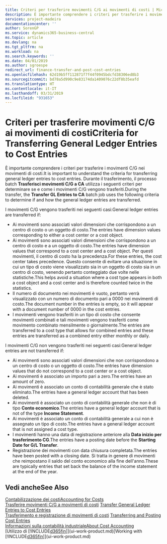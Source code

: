```yaml
---
title: Criteri per trasferire movimenti C/G ai movimenti di costi | Microsoft Docs
description: È importante comprendere i criteri per trasferire i movimenti C/G nei movimenti di costi. Durante il trasferimento, il processo batch **Trasferisci movimenti C/G a CA** utilizza i seguenti criteri per determinare se e come i movimenti C/G vengono trasferiti.
services: project-madeira
documentationcenter: ''
author: SorenGP
ms.service: dynamics365-business-central
ms.topic: article
ms.devlang: na
ms.tgt_pltfrm: na
ms.workload: na
ms.search.keywords: ''
ms.date: 04/01/2019
ms.author: sgroespe
redirect_url: finance-transfer-and-post-cost-entries
ms.openlocfilehash: 62d19b5ff112871f7f44f0945bdcfd38306ed8b3
ms.sourcegitcommit: bd78a5d990c9e83174da1409076c22df8b35eafd
ms.translationtype: HT
ms.contentlocale: it-IT
ms.lasthandoff: 03/31/2019
ms.locfileid: "931653"
---
```

# <a name="criteria-for-transferring-general-ledger-entries-to-cost-entries"></a><span data-ttu-id="11d6c-104">Criteri per trasferire movimenti C/G ai movimenti di costi</span><span class="sxs-lookup"><span data-stu-id="11d6c-104">Criteria for Transferring General Ledger Entries to Cost Entries</span></span>
<span data-ttu-id="11d6c-105">È importante comprendere i criteri per trasferire i movimenti C/G nei movimenti di costi.</span><span class="sxs-lookup"><span data-stu-id="11d6c-105">It is important to understand the criteria for transferring general ledger entries to cost entries.</span></span> <span data-ttu-id="11d6c-106">Durante il trasferimento, il processo batch **Trasferisci movimenti C/G a CA** utilizza i seguenti criteri per determinare se e come i movimenti C/G vengono trasferiti.</span><span class="sxs-lookup"><span data-stu-id="11d6c-106">During the transfer, the **Transfer GL Entries to CA** batch job uses the following criteria to determine if and how the general ledger entries are transferred.</span></span>  

<span data-ttu-id="11d6c-107">I movimenti C/G vengono trasferiti nei seguenti casi:</span><span class="sxs-lookup"><span data-stu-id="11d6c-107">General ledger entries are transferred if:</span></span>  

-   <span data-ttu-id="11d6c-108">Ai movimenti sono associati valori dimensioni che corrispondono a un centro di costo o un oggetto di costo.</span><span class="sxs-lookup"><span data-stu-id="11d6c-108">The entries have dimension values corresponding to either a cost center or a cost object.</span></span>  
-   <span data-ttu-id="11d6c-109">Ai movimenti sono associati valori dimensioni che corrispondono a un centro di costo e a un oggetto di costo.</span><span class="sxs-lookup"><span data-stu-id="11d6c-109">The entries have dimension values that correspond to a cost center and a cost object.</span></span> <span data-ttu-id="11d6c-110">Per questi movimenti, il centro di costo ha la precedenza.</span><span class="sxs-lookup"><span data-stu-id="11d6c-110">For these entries, the cost center takes precedence.</span></span> <span data-ttu-id="11d6c-111">Questo consente di evitare una situazione in cui un tipo di costo viene visualizzato sia in un oggetto di costo sia in un centro di costo, venendo pertanto conteggiato due volte nelle statistiche.</span><span class="sxs-lookup"><span data-stu-id="11d6c-111">This helps avoid a situation where a cost type appears in both a cost object and a cost center and is therefore counted twice in the statistics.</span></span>  
-   <span data-ttu-id="11d6c-112">Il numero di documento nei movimenti è vuoto, pertanto verrà visualizzato con un numero di documento pari a 0000 nei movimenti di costo.</span><span class="sxs-lookup"><span data-stu-id="11d6c-112">The document number in the entries is empty, so it will appear with a document number of 0000 in the cost entries.</span></span>  
-   <span data-ttu-id="11d6c-113">I movimenti vengono trasferiti in un tipo di costo che consente movimenti combinati e tali movimenti vengono trasferiti come movimento combinato mensilmente o giornalmente.</span><span class="sxs-lookup"><span data-stu-id="11d6c-113">The entries are transferred to a cost type that allows for combined entries and these entries are transferred as a combined entry either monthly or daily.</span></span>  

<span data-ttu-id="11d6c-114">I movimenti C/G non vengono trasferiti nei seguenti casi:</span><span class="sxs-lookup"><span data-stu-id="11d6c-114">General ledger entries are not transferred if:</span></span>  

-   <span data-ttu-id="11d6c-115">Ai movimenti sono associati valori dimensioni che non corrispondono a un centro di costo o un oggetto di costo.</span><span class="sxs-lookup"><span data-stu-id="11d6c-115">The entries have dimension values that do not correspond to a cost center or a cost object.</span></span>  
-   <span data-ttu-id="11d6c-116">Ai movimenti è associato un importo pari a zero.</span><span class="sxs-lookup"><span data-stu-id="11d6c-116">The entries have an amount of zero.</span></span>  
-   <span data-ttu-id="11d6c-117">Ai movimenti è associato un conto di contabilità generale che è stato eliminato.</span><span class="sxs-lookup"><span data-stu-id="11d6c-117">The entries have a general ledger account that has been deleted.</span></span>  
-   <span data-ttu-id="11d6c-118">Ai movimenti è associato un conto di contabilità generale che non è di tipo **Conto economico**.</span><span class="sxs-lookup"><span data-stu-id="11d6c-118">The entries have a general ledger account that is not of the type **Income Statement**.</span></span>  
-   <span data-ttu-id="11d6c-119">Ai movimenti è associato un conto di contabilità generale a cui non è assegnato un tipo di costo.</span><span class="sxs-lookup"><span data-stu-id="11d6c-119">The entries have a general ledger account that is not assigned a cost type.</span></span>  
-   <span data-ttu-id="11d6c-120">I movimenti hanno una data di registrazione anteriore alla **Data inizio per trasferimento CG**.</span><span class="sxs-lookup"><span data-stu-id="11d6c-120">The entries have a posting date before the **Starting Date for G/L Transfer**.</span></span>  
-   <span data-ttu-id="11d6c-121">Registrazione dei movimenti con data chiusura completata.</span><span class="sxs-lookup"><span data-stu-id="11d6c-121">The entries have been posted with a closing date.</span></span> <span data-ttu-id="11d6c-122">Si tratta in genere di movimenti che reimpostano il saldo del conto economico alla fine dell'anno.</span><span class="sxs-lookup"><span data-stu-id="11d6c-122">These are typically entries that set back the balance of the income statement at the end of the year.</span></span>  

## <a name="see-also"></a><span data-ttu-id="11d6c-123">Vedi anche</span><span class="sxs-lookup"><span data-stu-id="11d6c-123">See Also</span></span>  
[<span data-ttu-id="11d6c-124">Contabilizzazione dei costi</span><span class="sxs-lookup"><span data-stu-id="11d6c-124">Accounting for Costs</span></span>](finance-manage-cost-accounting.md)  
 <span data-ttu-id="11d6c-125">[Trasferire movimenti C/G a movimenti di costi](finance-how-to-transfer-general-ledger-entries-to-cost-entries.md) </span><span class="sxs-lookup"><span data-stu-id="11d6c-125">[Transfer General Ledger Entries to Cost Entries](finance-how-to-transfer-general-ledger-entries-to-cost-entries.md) </span></span>  
 <span data-ttu-id="11d6c-126">[Trasferimento e registrazione di movimenti di costi](finance-transfer-and-post-cost-entries.md) </span><span class="sxs-lookup"><span data-stu-id="11d6c-126">[Transferring and Posting Cost Entries](finance-transfer-and-post-cost-entries.md) </span></span>  
 [<span data-ttu-id="11d6c-127">Informazioni sulla contabilità industriale</span><span class="sxs-lookup"><span data-stu-id="11d6c-127">About Cost Accounting</span></span>](finance-about-cost-accounting.md)  
 <span data-ttu-id="11d6c-128">[Utilizzo di [!INCLUDE[d365fin](includes/d365fin_md.md)]](ui-work-product.md)</span><span class="sxs-lookup"><span data-stu-id="11d6c-128">[Working with [!INCLUDE[d365fin](includes/d365fin_md.md)]](ui-work-product.md)</span></span>
